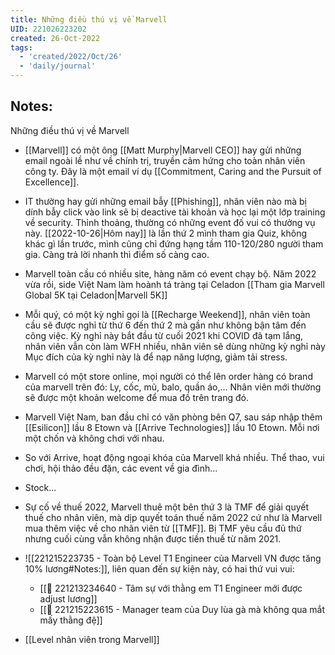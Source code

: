 ```yaml
---
title: Những điều thú vị về Marvell
UID: 221026223202
created: 26-Oct-2022
tags:
  - 'created/2022/Oct/26'
  - 'daily/journal'
---
```

## Notes:
Những điều thú vị về Marvell

- [[Marvell]] có một ông [[Matt Murphy|Marvell CEO]] hay gửi những email ngoài lề như về chính trị, truyền cảm hứng cho toàn nhân viên công ty. Đây là một email ví dụ [[Commitment, Caring and the Pursuit of Excellence]].

- IT thường hay gửi những email bẫy [[Phishing]], nhân viên nào mà bị dính bẫy click vào link sẽ bị deactive tài khoản và học lại một lớp training về security. Thỉnh thoảng, thường có những event đố vui có thưởng vụ này. [[2022-10-26|Hôm nay]] là lần thứ 2 mình tham gia Quiz, không khác gì lần trước, mình cũng chỉ đứng hạng tầm 110-120/280 người tham gia. Càng trả lời nhanh thì điểm số càng cao.

- Marvell toàn cầu có nhiều site, hàng năm có event chạy bộ. Năm 2022 vừa rồi, side Việt Nam làm hoành tá tràng tại Celadon [[Tham gia Marvell Global 5K tại Celadon|Marvell 5K]]

- Mỗi quý, có một kỳ nghỉ gọi là [[Recharge Weekend]], nhân viên toàn cầu sẽ được nghỉ từ thứ 6 đến thứ 2 mà gần như không bận tâm đến công việc. Kỳ nghỉ này bắt đầu từ cuối 2021 khi COVID đã tạm lắng, nhân viên vẫn còn làm WFH nhiều, nhân viên sẽ dùng những kỳ nghỉ này Mục đích của kỳ nghỉ này là để nạp năng lượng, giảm tải stress.

- Marvell có một store online, mọi người có thể lên order hàng có brand của marvell trên đó: Ly, cốc, mũ, balo, quần áo,... Nhân viên mới thường sẽ được một khoản welcome để mua đồ trên trang đó.

- Marvell Việt Nam, ban đầu chỉ có văn phòng bên Q7, sau sáp nhập thêm [[Esilicon]] lầu 8 Etown và [[Arrive Technologies]] lầu 10 Etown. Mỗi nơi một chốn và không chơi với nhau.

- So với Arrive, hoạt động ngoại khóa của Marvell khá nhiều. Thể thao, vui chơi, hội thảo đều đặn, các event về gia đình...

- Stock...

- Sự cố về thuế 2022, Marvell thuê một bên thứ 3 là TMF để giải quyết thuế cho nhân viên, mà dịp quyết toán thuế năm 2022 cứ như là Marvell mua thêm việc về cho nhân viên từ [[TMF]]. Bị TMF yêu cầu đủ thứ nhưng cuối cùng vẫn không nhận được tiền thuế từ năm 2021.

- ![[221215223735 - Toàn bộ Level T1 Engineer của Marvell VN được tăng 10% lương#Notes:]], liên quan đến sự kiện này, có hai thứ vui vui:
	- [[🙂 221213234640 - Tâm sự với thằng em T1 Engineer mới được adjust lương]]
	- [[🙂 221215223615 - Manager team của Duy lùa gà mà không qua mắt mấy thằng đệ]]

- [[Level nhân viên trong Marvell]]